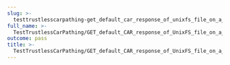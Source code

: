 ```yaml
---
slug: >-
  testtrustlesscarpathing-get_default_car_response_of_unixfs_file_on_a_path_with_dag-cbor_as_root_cid_(format=car)-header_x-content-type-options
full_name: >-
  TestTrustlessCarPathing/GET_default_CAR_response_of_UnixFS_file_on_a_path_with_DAG-CBOR_as_root_CID_(format=car)/Header_X-Content-Type-Options
outcome: pass
title: >-
  TestTrustlessCarPathing/GET_default_CAR_response_of_UnixFS_file_on_a_path_with_DAG-CBOR_as_root_CID_(format=car)/Header_X-Content-Type-Options
---
```


